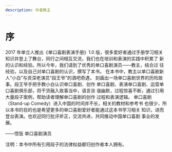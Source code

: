 ```yaml
---
description: 作者教主
---
```


# 序



2017 年单立人推出《单口喜剧表演手册》1.0 版，很多爱好者通过手册学习相关知识并登上了舞台，同行之间相互交流，我们也在培训和表演的实践中积累了 新的认识和经验。所以今年，我们请到了优秀的单口喜剧演员——教主，结合过 往经验，以及自己对单口喜剧的认识，撰写了本书。 在本书中，教主以单口喜剧新人“小白”与资深老演员“段王爷”的酒吧奇遇， 刻画出一场单口喜剧世界的历险故事。段王爷手把手教小白认识单口喜剧、创作 单口喜剧、表演单口喜剧、运营单口喜剧俱乐部，将干货融入故事当中，语言诙 谐幽默，过程惊喜不断，通过引用大量段子案例，帮助读者理解单口喜剧的创作 过程和表演逻辑。 单口喜剧（Stand-up Comedy）进入中国的时间并不长，相关的教材和参考书 也很少，所以本书的目的也是希望更多的单口喜剧爱好者能通过这本书学习相关 知识，进而登台表演。也欢迎同行批评斧正，交流共进，共同推动中国单口喜剧 事业的发展。

——悟饭 单口喜剧演员

&#x20;注明：本书中所有引用段子的法律权益都归创作者本人拥有。
